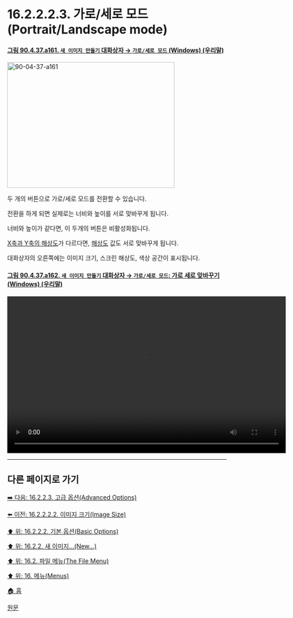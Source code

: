 # 16.2.2.2.3. 가로/세로 모드(Portrait/Landscape mode)

<a id="90-04-37-a161"></a>

#### [그림 90.4.37.a161. `새 이미지 만들기` 대화상자 → `가로/세로 모드` (Windows) (우리말)](./90-04-0037-create_a_new_image.md#90-04-37-a161)
<img width="384" height="289" alt="90-04-37-a161" src="https://github.com/user-attachments/assets/76e8109a-3f31-40cc-b624-396f5f21d6d2" />

두 개의 버튼으로 가로/세로 모드를 전환할 수 있습니다.

전환을 하게 되면 실제로는 너비와 높이를 서로 맞바꾸게 됩니다.

너비와 높이가 같다면, 이 두개의 버튼은 비활성화됩니다.

[X축과 Y축의 해상도](./16-02-02-03-01-x_y_resolution.md)가 다르다면, [해상도](./19-glossaryx-resolution.md) 값도 서로 맞바꾸게 됩니다.

대화상자의 오른쪽에는 이미지 크기, 스크린 해상도, 색상 공간이 표시됩니다.

<a id="90-04-37-a162"></a>

#### [그림 90.4.37.a162. `새 이미지 만들기` 대화상자 → `가로/세로 모드`: 가로 세로 맞바꾸기 (Windows) (우리말)](./90-04-0037-create_a_new_image.md#90-04-37-a162)
<video controls="controls" width="640" height="360" src="https://github.com/user-attachments/assets/1a4d880f-958d-4ecf-8478-904c58d49a2d"></video>

***

## 다른 페이지로 가기

[➡️ 다음: 16.2.2.3. 고급 옵션(Advanced Options)](./16-02-02-03-00-advanced_options.md)

[⬅️ 이전: 16.2.2.2.2. 이미지 크기(Image Size)](./16-02-02-02-02-image_size.md)

[⬆️ 위: 16.2.2.2. 기본 옵션(Basic Options)](./16-02-02-02-00-basic_options.md)

[⬆️ 위: 16.2.2. 새 이미지…(New…)](./16-02-02-00-new.md)

[⬆️ 위: 16.2. 파일 메뉴(The File Menu)](./16-02-00-the-file-menu.md)

[⬆️ 위: 16. 메뉴(Menus)](./16-00-menus.md)

[🏠 홈](./00-home.md)

[원문](https://docs.gimp.org/2.10/ko/gimp-file-new.html#idm22607)